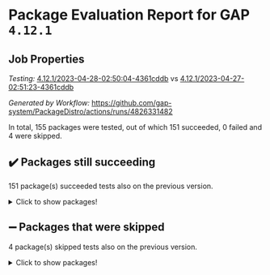 # Package Evaluation Report for GAP `4.12.1`

## Job Properties

*Testing:* [4.12.1/2023-04-28-02:50:04-4361cddb](https://github.com/gap-system/PackageDistro/blob/data/reports/4.12.1/2023-04-28-02:50:04-4361cddb) vs [4.12.1/2023-04-27-02:51:23-4361cddb](https://github.com/gap-system/PackageDistro/blob/data/reports/4.12.1/2023-04-27-02:51:23-4361cddb)

*Generated by Workflow:* https://github.com/gap-system/PackageDistro/actions/runs/4826331482

In total, 155 packages were tested, out of which 151 succeeded, 0 failed and 4 were skipped.

## :heavy_check_mark: Packages still succeeding

151 package(s) succeeded tests also on the previous version.
<details><summary>Click to show packages!</summary>

- 4ti2interface 2023.02-04 [(success)](https://github.com/gap-system/PackageDistro/actions/runs/4826331482/jobs/8598236541)
- ace 5.6.2 [(success)](https://github.com/gap-system/PackageDistro/actions/runs/4826331482/jobs/8598236614)
- aclib 1.3.2 [(success)](https://github.com/gap-system/PackageDistro/actions/runs/4826331482/jobs/8598236683)
- agt 0.3.1 [(success)](https://github.com/gap-system/PackageDistro/actions/runs/4826331482/jobs/8598236752)
- alnuth 3.2.1 [(success)](https://github.com/gap-system/PackageDistro/actions/runs/4826331482/jobs/8598236839)
- anupq 3.3.0 [(success)](https://github.com/gap-system/PackageDistro/actions/runs/4826331482/jobs/8598236923)
- atlasrep 2.1.6 [(success)](https://github.com/gap-system/PackageDistro/actions/runs/4826331482/jobs/8598237009)
- autodoc 2022.10.20 [(success)](https://github.com/gap-system/PackageDistro/actions/runs/4826331482/jobs/8598237080)
- automata 1.15 [(success)](https://github.com/gap-system/PackageDistro/actions/runs/4826331482/jobs/8598237158)
- automgrp 1.3.2 [(success)](https://github.com/gap-system/PackageDistro/actions/runs/4826331482/jobs/8598237256)
- autpgrp 1.11 [(success)](https://github.com/gap-system/PackageDistro/actions/runs/4826331482/jobs/8598237329)
- cap 2023.04-04 [(success)](https://github.com/gap-system/PackageDistro/actions/runs/4826331482/jobs/8598237398)
- caratinterface 2.3.5 [(success)](https://github.com/gap-system/PackageDistro/actions/runs/4826331482/jobs/8598237461)
- cddinterface 2022.11.01 [(success)](https://github.com/gap-system/PackageDistro/actions/runs/4826331482/jobs/8598237538)
- circle 1.6.6 [(success)](https://github.com/gap-system/PackageDistro/actions/runs/4826331482/jobs/8598237607)
- classicpres 1.22 [(success)](https://github.com/gap-system/PackageDistro/actions/runs/4826331482/jobs/8598237698)
- cohomolo 1.6.11 [(success)](https://github.com/gap-system/PackageDistro/actions/runs/4826331482/jobs/8598237774)
- congruence 1.2.5 [(success)](https://github.com/gap-system/PackageDistro/actions/runs/4826331482/jobs/8598237870)
- corelg 1.56 [(success)](https://github.com/gap-system/PackageDistro/actions/runs/4826331482/jobs/8598237966)
- crime 1.6 [(success)](https://github.com/gap-system/PackageDistro/actions/runs/4826331482/jobs/8598238039)
- crisp 1.4.6 [(success)](https://github.com/gap-system/PackageDistro/actions/runs/4826331482/jobs/8598238119)
- crypting 0.10.4 [(success)](https://github.com/gap-system/PackageDistro/actions/runs/4826331482/jobs/8598238225)
- cryst 4.1.26 [(success)](https://github.com/gap-system/PackageDistro/actions/runs/4826331482/jobs/8598238313)
- crystcat 1.1.10 [(success)](https://github.com/gap-system/PackageDistro/actions/runs/4826331482/jobs/8598238411)
- ctbllib 1.3.5 [(success)](https://github.com/gap-system/PackageDistro/actions/runs/4826331482/jobs/8598238496)
- cubefree 1.19 [(success)](https://github.com/gap-system/PackageDistro/actions/runs/4826331482/jobs/8598238579)
- curlinterface 2.3.1 [(success)](https://github.com/gap-system/PackageDistro/actions/runs/4826331482/jobs/8598238672)
- cvec 2.8.1 [(success)](https://github.com/gap-system/PackageDistro/actions/runs/4826331482/jobs/8598238753)
- datastructures 0.3.0 [(success)](https://github.com/gap-system/PackageDistro/actions/runs/4826331482/jobs/8598238854)
- deepthought 1.0.6 [(success)](https://github.com/gap-system/PackageDistro/actions/runs/4826331482/jobs/8598238940)
- design 1.8 [(success)](https://github.com/gap-system/PackageDistro/actions/runs/4826331482/jobs/8598239035)
- difsets 2.3.1 [(success)](https://github.com/gap-system/PackageDistro/actions/runs/4826331482/jobs/8598239127)
- digraphs 1.6.2 [(success)](https://github.com/gap-system/PackageDistro/actions/runs/4826331482/jobs/8598239221)
- edim 1.3.7 [(success)](https://github.com/gap-system/PackageDistro/actions/runs/4826331482/jobs/8598239304)
- example 4.3.4 [(success)](https://github.com/gap-system/PackageDistro/actions/runs/4826331482/jobs/8598239381)
- examplesforhomalg 2023.02-04 [(success)](https://github.com/gap-system/PackageDistro/actions/runs/4826331482/jobs/8598239489)
- factint 1.6.3 [(success)](https://github.com/gap-system/PackageDistro/actions/runs/4826331482/jobs/8598239598)
- ferret 1.0.9 [(success)](https://github.com/gap-system/PackageDistro/actions/runs/4826331482/jobs/8598239700)
- fga 1.5.0 [(success)](https://github.com/gap-system/PackageDistro/actions/runs/4826331482/jobs/8598239798)
- fining 1.5.5 [(success)](https://github.com/gap-system/PackageDistro/actions/runs/4826331482/jobs/8598239910)
- float 1.0.3 [(success)](https://github.com/gap-system/PackageDistro/actions/runs/4826331482/jobs/8598239997)
- format 1.4.3 [(success)](https://github.com/gap-system/PackageDistro/actions/runs/4826331482/jobs/8598240059)
- forms 1.2.9 [(success)](https://github.com/gap-system/PackageDistro/actions/runs/4826331482/jobs/8598240146)
- fplsa 1.2.6 [(success)](https://github.com/gap-system/PackageDistro/actions/runs/4826331482/jobs/8598240230)
- fr 2.4.12 [(success)](https://github.com/gap-system/PackageDistro/actions/runs/4826331482/jobs/8598240314)
- francy 2.0.3 [(success)](https://github.com/gap-system/PackageDistro/actions/runs/4826331482/jobs/8598240391)
- fwtree 1.3 [(success)](https://github.com/gap-system/PackageDistro/actions/runs/4826331482/jobs/8598240461)
- gapdoc 1.6.6 [(success)](https://github.com/gap-system/PackageDistro/actions/runs/4826331482/jobs/8598240537)
- gauss 2023.02-04 [(success)](https://github.com/gap-system/PackageDistro/actions/runs/4826331482/jobs/8598240655)
- gaussforhomalg 2023.02-04 [(success)](https://github.com/gap-system/PackageDistro/actions/runs/4826331482/jobs/8598240790)
- gbnp 1.0.5 [(success)](https://github.com/gap-system/PackageDistro/actions/runs/4826331482/jobs/8598240880)
- generalizedmorphismsforcap 2023.03-01 [(success)](https://github.com/gap-system/PackageDistro/actions/runs/4826331482/jobs/8598240973)
- genss 1.6.8 [(success)](https://github.com/gap-system/PackageDistro/actions/runs/4826331482/jobs/8598241070)
- gradedmodules 2023.02-04 [(success)](https://github.com/gap-system/PackageDistro/actions/runs/4826331482/jobs/8598241167)
- gradedringforhomalg 2023.02-04 [(success)](https://github.com/gap-system/PackageDistro/actions/runs/4826331482/jobs/8598241271)
- grape 4.9.0 [(success)](https://github.com/gap-system/PackageDistro/actions/runs/4826331482/jobs/8598241379)
- groupoids 1.73 [(success)](https://github.com/gap-system/PackageDistro/actions/runs/4826331482/jobs/8598241507)
- grpconst 2.6.4 [(success)](https://github.com/gap-system/PackageDistro/actions/runs/4826331482/jobs/8598241613)
- guarana 0.96.3 [(success)](https://github.com/gap-system/PackageDistro/actions/runs/4826331482/jobs/8598241721)
- guava 3.18 [(success)](https://github.com/gap-system/PackageDistro/actions/runs/4826331482/jobs/8598241811)
- hap 1.55 [(success)](https://github.com/gap-system/PackageDistro/actions/runs/4826331482/jobs/8598241921)
- hapcryst 0.1.15 [(success)](https://github.com/gap-system/PackageDistro/actions/runs/4826331482/jobs/8598242024)
- hecke 1.5.3 [(success)](https://github.com/gap-system/PackageDistro/actions/runs/4826331482/jobs/8598242098)
- help 3.5 [(success)](https://github.com/gap-system/PackageDistro/actions/runs/4826331482/jobs/8598242201)
- homalg 2023.02-05 [(success)](https://github.com/gap-system/PackageDistro/actions/runs/4826331482/jobs/8598242288)
- homalgtocas 2023.02-04 [(success)](https://github.com/gap-system/PackageDistro/actions/runs/4826331482/jobs/8598242363)
- idrel 2.45 [(success)](https://github.com/gap-system/PackageDistro/actions/runs/4826331482/jobs/8598242478)
- images 1.3.1 [(success)](https://github.com/gap-system/PackageDistro/actions/runs/4826331482/jobs/8598242573)
- intpic 0.3.0 [(success)](https://github.com/gap-system/PackageDistro/actions/runs/4826331482/jobs/8598242649)
- io 4.8.1 [(success)](https://github.com/gap-system/PackageDistro/actions/runs/4826331482/jobs/8598242757)
- io_forhomalg 2023.02-04 [(success)](https://github.com/gap-system/PackageDistro/actions/runs/4826331482/jobs/8598242869)
- irredsol 1.4.4 [(success)](https://github.com/gap-system/PackageDistro/actions/runs/4826331482/jobs/8598242934)
- json 2.1.1 [(success)](https://github.com/gap-system/PackageDistro/actions/runs/4826331482/jobs/8598243021)
- jupyterkernel 1.5.0 [(success)](https://github.com/gap-system/PackageDistro/actions/runs/4826331482/jobs/8598243102)
- jupyterviz 1.5.6 [(success)](https://github.com/gap-system/PackageDistro/actions/runs/4826331482/jobs/8598243181)
- kan 1.35 [(success)](https://github.com/gap-system/PackageDistro/actions/runs/4826331482/jobs/8598243278)
- kbmag 1.5.11 [(success)](https://github.com/gap-system/PackageDistro/actions/runs/4826331482/jobs/8598243374)
- laguna 3.9.6 [(success)](https://github.com/gap-system/PackageDistro/actions/runs/4826331482/jobs/8598243450)
- liealgdb 2.2.1 [(success)](https://github.com/gap-system/PackageDistro/actions/runs/4826331482/jobs/8598243560)
- liepring 2.8 [(success)](https://github.com/gap-system/PackageDistro/actions/runs/4826331482/jobs/8598243662)
- liering 2.4.2 [(success)](https://github.com/gap-system/PackageDistro/actions/runs/4826331482/jobs/8598243751)
- linearalgebraforcap 2023.03-06 [(success)](https://github.com/gap-system/PackageDistro/actions/runs/4826331482/jobs/8598243849)
- localizeringforhomalg 2023.02-04 [(success)](https://github.com/gap-system/PackageDistro/actions/runs/4826331482/jobs/8598243959)
- loops 3.4.3 [(success)](https://github.com/gap-system/PackageDistro/actions/runs/4826331482/jobs/8598244027)
- lpres 1.0.3 [(success)](https://github.com/gap-system/PackageDistro/actions/runs/4826331482/jobs/8598244117)
- majoranaalgebras 1.5.1 [(success)](https://github.com/gap-system/PackageDistro/actions/runs/4826331482/jobs/8598244199)
- mapclass 1.4.6 [(success)](https://github.com/gap-system/PackageDistro/actions/runs/4826331482/jobs/8598244269)
- matgrp 0.70 [(success)](https://github.com/gap-system/PackageDistro/actions/runs/4826331482/jobs/8598244339)
- matricesforhomalg 2023.02-04 [(success)](https://github.com/gap-system/PackageDistro/actions/runs/4826331482/jobs/8598244425)
- modisom 2.5.4 [(success)](https://github.com/gap-system/PackageDistro/actions/runs/4826331482/jobs/8598244512)
- modulepresentationsforcap 2023.03-01 [(success)](https://github.com/gap-system/PackageDistro/actions/runs/4826331482/jobs/8598244586)
- modules 2023.02-04 [(success)](https://github.com/gap-system/PackageDistro/actions/runs/4826331482/jobs/8598244655)
- monoidalcategories 2023.04-01 [(success)](https://github.com/gap-system/PackageDistro/actions/runs/4826331482/jobs/8598244730)
- nconvex 2022.09-01 [(success)](https://github.com/gap-system/PackageDistro/actions/runs/4826331482/jobs/8598244804)
- nilmat 1.4.2 [(success)](https://github.com/gap-system/PackageDistro/actions/runs/4826331482/jobs/8598244871)
- nock 1.5 [(success)](https://github.com/gap-system/PackageDistro/actions/runs/4826331482/jobs/8598244931)
- normalizinterface 1.3.5 [(success)](https://github.com/gap-system/PackageDistro/actions/runs/4826331482/jobs/8598244993)
- nq 2.5.10 [(success)](https://github.com/gap-system/PackageDistro/actions/runs/4826331482/jobs/8598245075)
- numericalsgps 1.3.1 [(success)](https://github.com/gap-system/PackageDistro/actions/runs/4826331482/jobs/8598245153)
- openmath 11.5.3 [(success)](https://github.com/gap-system/PackageDistro/actions/runs/4826331482/jobs/8598245267)
- orb 4.9.0 [(success)](https://github.com/gap-system/PackageDistro/actions/runs/4826331482/jobs/8598245354)
- packagemanager 1.4.1 [(success)](https://github.com/gap-system/PackageDistro/actions/runs/4826331482/jobs/8598245442)
- patternclass 2.4.3 [(success)](https://github.com/gap-system/PackageDistro/actions/runs/4826331482/jobs/8598245522)
- permut 2.0.4 [(success)](https://github.com/gap-system/PackageDistro/actions/runs/4826331482/jobs/8598245616)
- polenta 1.3.10 [(success)](https://github.com/gap-system/PackageDistro/actions/runs/4826331482/jobs/8598245687)
- polymaking 0.8.6 [(success)](https://github.com/gap-system/PackageDistro/actions/runs/4826331482/jobs/8598245745)
- primgrp 3.4.4 [(success)](https://github.com/gap-system/PackageDistro/actions/runs/4826331482/jobs/8598245826)
- profiling 2.5.2 [(success)](https://github.com/gap-system/PackageDistro/actions/runs/4826331482/jobs/8598245915)
- qpa 1.34 [(success)](https://github.com/gap-system/PackageDistro/actions/runs/4826331482/jobs/8598245992)
- quagroup 1.8.3 [(success)](https://github.com/gap-system/PackageDistro/actions/runs/4826331482/jobs/8598246066)
- radiroot 2.9 [(success)](https://github.com/gap-system/PackageDistro/actions/runs/4826331482/jobs/8598246145)
- rcwa 4.7.1 [(success)](https://github.com/gap-system/PackageDistro/actions/runs/4826331482/jobs/8598246199)
- rds 1.8 [(success)](https://github.com/gap-system/PackageDistro/actions/runs/4826331482/jobs/8598246266)
- recog 1.4.2 [(success)](https://github.com/gap-system/PackageDistro/actions/runs/4826331482/jobs/8598246344)
- repndecomp 1.3.0 [(success)](https://github.com/gap-system/PackageDistro/actions/runs/4826331482/jobs/8598246433)
- repsn 3.1.1 [(success)](https://github.com/gap-system/PackageDistro/actions/runs/4826331482/jobs/8598246511)
- resclasses 4.7.3 [(success)](https://github.com/gap-system/PackageDistro/actions/runs/4826331482/jobs/8598246588)
- ringsforhomalg 2023.02-05 [(success)](https://github.com/gap-system/PackageDistro/actions/runs/4826331482/jobs/8598246696)
- sco 2023.02-04 [(success)](https://github.com/gap-system/PackageDistro/actions/runs/4826331482/jobs/8598246771)
- scscp 2.4.1 [(success)](https://github.com/gap-system/PackageDistro/actions/runs/4826331482/jobs/8598246874)
- semigroups 5.2.1 [(success)](https://github.com/gap-system/PackageDistro/actions/runs/4826331482/jobs/8598246968)
- sglppow 2.3 [(success)](https://github.com/gap-system/PackageDistro/actions/runs/4826331482/jobs/8598247058)
- sgpviz 0.999.5 [(success)](https://github.com/gap-system/PackageDistro/actions/runs/4826331482/jobs/8598247165)
- simpcomp 2.1.14 [(success)](https://github.com/gap-system/PackageDistro/actions/runs/4826331482/jobs/8598247252)
- singular 2023.02.09 [(success)](https://github.com/gap-system/PackageDistro/actions/runs/4826331482/jobs/8598247345)
- sl2reps 1.1 [(success)](https://github.com/gap-system/PackageDistro/actions/runs/4826331482/jobs/8598247441)
- sla 1.5.3 [(success)](https://github.com/gap-system/PackageDistro/actions/runs/4826331482/jobs/8598247543)
- smallgrp 1.5.2 [(success)](https://github.com/gap-system/PackageDistro/actions/runs/4826331482/jobs/8598247626)
- smallsemi 0.6.13 [(success)](https://github.com/gap-system/PackageDistro/actions/runs/4826331482/jobs/8598247781)
- sonata 2.9.6 [(success)](https://github.com/gap-system/PackageDistro/actions/runs/4826331482/jobs/8598247888)
- sophus 1.27 [(success)](https://github.com/gap-system/PackageDistro/actions/runs/4826331482/jobs/8598247975)
- spinsym 1.5.2 [(success)](https://github.com/gap-system/PackageDistro/actions/runs/4826331482/jobs/8598248069)
- standardff 0.9.4 [(success)](https://github.com/gap-system/PackageDistro/actions/runs/4826331482/jobs/8598248179)
- symbcompcc 1.3.2 [(success)](https://github.com/gap-system/PackageDistro/actions/runs/4826331482/jobs/8598248282)
- thelma 1.3 [(success)](https://github.com/gap-system/PackageDistro/actions/runs/4826331482/jobs/8598248375)
- tomlib 1.2.9 [(success)](https://github.com/gap-system/PackageDistro/actions/runs/4826331482/jobs/8598248466)
- toolsforhomalg 2023.03-01 [(success)](https://github.com/gap-system/PackageDistro/actions/runs/4826331482/jobs/8598248550)
- toric 1.9.5 [(success)](https://github.com/gap-system/PackageDistro/actions/runs/4826331482/jobs/8598248651)
- toricvarieties 2022.07.13 [(success)](https://github.com/gap-system/PackageDistro/actions/runs/4826331482/jobs/8598248737)
- transgrp 3.6.4 [(success)](https://github.com/gap-system/PackageDistro/actions/runs/4826331482/jobs/8598248832)
- ugaly 4.0.3 [(success)](https://github.com/gap-system/PackageDistro/actions/runs/4826331482/jobs/8598248915)
- unipot 1.5 [(success)](https://github.com/gap-system/PackageDistro/actions/runs/4826331482/jobs/8598249055)
- unitlib 4.2.0 [(success)](https://github.com/gap-system/PackageDistro/actions/runs/4826331482/jobs/8598249166)
- utils 0.82 [(success)](https://github.com/gap-system/PackageDistro/actions/runs/4826331482/jobs/8598249246)
- uuid 0.7 [(success)](https://github.com/gap-system/PackageDistro/actions/runs/4826331482/jobs/8598249326)
- walrus 0.9991 [(success)](https://github.com/gap-system/PackageDistro/actions/runs/4826331482/jobs/8598249406)
- wedderga 4.10.3 [(success)](https://github.com/gap-system/PackageDistro/actions/runs/4826331482/jobs/8598249484)
- xmod 2.91 [(success)](https://github.com/gap-system/PackageDistro/actions/runs/4826331482/jobs/8598249575)
- xmodalg 1.23 [(success)](https://github.com/gap-system/PackageDistro/actions/runs/4826331482/jobs/8598249664)
- yangbaxter 0.10.3 [(success)](https://github.com/gap-system/PackageDistro/actions/runs/4826331482/jobs/8598249747)
- zeromqinterface 0.14 [(success)](https://github.com/gap-system/PackageDistro/actions/runs/4826331482/jobs/8598249842)
</details>

## :heavy_minus_sign: Packages that were skipped

4 package(s) skipped tests also on the previous version.
<details><summary>Click to show packages!</summary>

- browse 1.8.21 [(skipped)](https://github.com/gap-system/PackageDistro/actions/runs/4826331482/jobs/8598059920)
- itc 1.5.1 [(skipped)](https://github.com/gap-system/PackageDistro/actions/runs/4826331482/jobs/8598059920)
- polycyclic 2.16 [(skipped)](https://github.com/gap-system/PackageDistro/actions/runs/4826331482/jobs/8598059920)
- xgap 4.31 [(skipped)](https://github.com/gap-system/PackageDistro/actions/runs/4826331482/jobs/8598059920)
</details>

